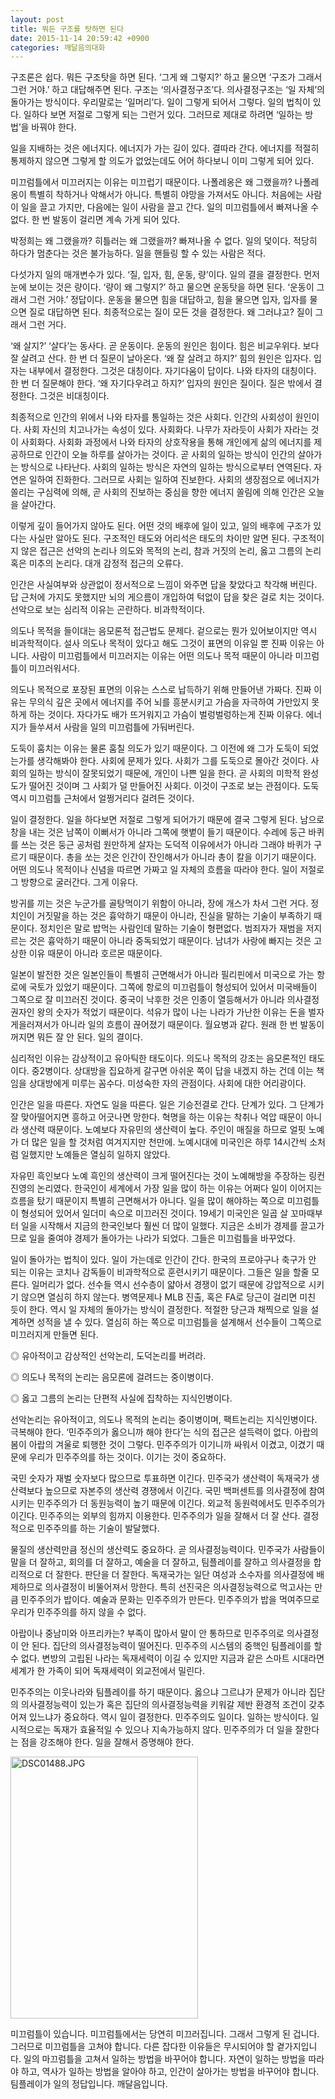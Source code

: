```yaml
---
layout: post
title: 뭐든 구조를 탓하면 된다
date: 2015-11-14 20:59:42 +0900
categories: 깨달음의대화
---
```

구조론은 쉽다. 뭐든 구조탓을 하면 된다. ‘그게 왜 그렇지?’ 하고 물으면 ‘구조가 그래서 그런 거야.’ 하고 대답해주면 된다. 구조는 ‘의사결정구조’다. 의사결정구조는 ‘일 자체’의 돌아가는 방식이다. 우리말로는 ‘일머리’다. 일이 그렇게 되어서 그렇다. 일의 법칙이 있다. 일하다 보면 저절로 그렇게 되는 그런거 있다. 그러므로 제대로 하려면 ‘일하는 방법’을 바꿔야 한다. 

  


일을 지배하는 것은 에너지다. 에너지가 가는 길이 있다. 결따라 간다. 에너지를 적절히 통제하지 않으면 그렇게 할 의도가 없었는데도 어어 하다보니 이미 그렇게 되어 있다. 

  


미끄럼틀에서 미끄러지는 이유는 미끄럽기 때문이다. 나폴레옹은 왜 그랬을까? 나폴레옹이 특별히 착하거나 악해서가 아니다. 특별히 야망을 가져서도 아니다. 처음에는 사람이 일을 끌고 가지만, 다음에는 일이 사람을 끌고 간다. 일의 미끄럼틀에서 빠져나올 수 없다. 한 번 발동이 걸리면 계속 가게 되어 있다. 

  


박정희는 왜 그랬을까? 히틀러는 왜 그랬을까? 빠져나올 수 없다. 일의 덫이다. 적당히 하다가 멈춘다는 것은 불가능하다. 일을 핸들링 할 수 있는 사람은 적다. 

  


다섯가지 일의 매개변수가 있다. ‘질, 입자, 힘, 운동, 량’이다. 일의 결을 결정한다. 먼저 눈에 보이는 것은 량이다. ‘량이 왜 그렇지?’ 하고 물으면 운동탓을 하면 된다. ‘운동이 그래서 그런 거야.’ 정답이다. 운동을 물으면 힘을 대답하고, 힘을 물으면 입자, 입자를 물으면 질로 대답하면 된다. 최종적으로는 질이 모든 것을 결정한다. 왜 그러냐고? 질이 그래서 그런 거다. 

  


‘왜 살지?’ ‘살다’는 동사다. 곧 운동이다. 운동의 원인은 힘이다. 힘은 비교우위다. 보다 잘 살려고 산다. 한 번 더 질문이 날아온다. ‘왜 잘 살려고 하지?’ 힘의 원인은 입자다. 입자는 내부에서 결정한다. 그것은 대칭이다. 자기다움이 답이다. 나와 타자의 대칭이다. 한 번 더 질문해야 한다. ‘왜 자기다우려고 하지?’ 입자의 원인은 질이다. 질은 밖에서 결정한다. 그것은 비대칭이다. 

  


최종적으로 인간의 위에서 나와 타자를 통일하는 것은 사회다. 인간의 사회성이 원인이다. 사회 자신의 치고나가는 속성이 있다. 사회화다. 나무가 자라듯이 사회가 자라는 것이 사회화다. 사회화 과정에서 나와 타자의 상호작용을 통해 개인에게 삶의 에너지를 제공하므로 인간이 오늘 하루를 살아가는 것이다. 곧 사회의 일하는 방식이 인간의 살아가는 방식으로 나타난다. 사회의 일하는 방식은 자연의 일하는 방식으로부터 연역된다. 자연은 일하여 진화한다. 그러므로 사회는 일하여 진보한다. 사회의 생장점으로 에너지가 쏠리는 구심력에 의해, 곧 사회의 진보하는 중심을 향한 에너지 쏠림에 의해 인간은 오늘을 살아간다. 

  


이렇게 깊이 들어가지 않아도 된다. 어떤 것의 배후에 일이 있고, 일의 배후에 구조가 있다는 사실만 알아도 된다. 구조적인 태도와 어리석은 태도의 차이만 알면 된다. 구조적이지 않은 접근은 선악의 논리나 의도와 목적의 논리, 참과 거짓의 논리, 옳고 그름의 논리 혹은 미추의 논리다. 대개 감정적 접근의 오류다. 

  


인간은 사실여부와 상관없이 정서적으로 느낌이 와주면 답을 찾았다고 착각해 버린다. 답 근처에 가지도 못했지만 뇌의 게으름이 개입하여 턱없이 답을 찾은 걸로 치는 것이다. 선악으로 보는 심리적 이유는 곤란하다. 비과학적이다. 

  


의도나 목적을 들이대는 음모론적 접근법도 문제다. 겉으로는 뭔가 있어보이지만 역시 비과학적이다. 설사 의도나 목적이 있다고 해도 그것이 표면의 이유일 뿐 진짜 이유는 아니다. 사람이 미끄럼틀에서 미끄러지는 이유는 어떤 의도나 목적 때문이 아니라 미끄럼틀이 미끄러워서다. 

  


의도나 목적으로 포장된 표면의 이유는 스스로 납득하기 위해 만들어낸 가짜다. 진짜 이유는 무의식 깊은 곳에서 에너지를 주어 뇌를 흥분시키고 가슴을 자극하여 가만있지 못하게 하는 것이다. 자다가도 배가 뜨거워지고 가슴이 벌렁벌렁하는게 진짜 이유다. 에너지가 들쑤셔서 사람을 일의 미끄럼틀에 가둬버린다. 

  


도둑이 훔치는 이유는 물론 훔칠 의도가 있기 때문이다. 그 이전에 왜 그가 도둑이 되었는가를 생각해봐야 한다. 사회에 문제가 있다. 사회가 그를 도둑으로 몰아간 것이다. 사회의 일하는 방식이 잘못되었기 때문에, 개인이 나쁜 일을 한다. 곧 사회의 미학적 완성도가 떨어진 것이며 그 사회가 덜 만들어진 사회다. 이것이 구조로 보는 관점이다. 도둑 역시 미끄럼틀 근처에서 얼쩡거리다 걸려든 것이다. 

  


일이 결정한다. 일을 하다보면 저절로 그렇게 되어가기 때문에 결국 그렇게 된다. 남으로 창을 내는 것은 남쪽이 이뻐서가 아니라 그쪽에 햇볕이 들기 때문이다. 수레에 둥근 바퀴를 쓰는 것은 둥근 공처럼 원만하게 살자는 도덕적 이유에서가 아니라 그래야 바퀴가 구르기 때문이다. 총을 쏘는 것은 인간이 잔인해서가 아니라 총이 칼을 이기기 때문이다. 어떤 의도나 목적이나 신념을 따르면 가짜고 일 자체의 흐름을 따라야 한다. 일이 저절로 그 방향으로 굴러간다. 그게 이유다. 

  


방귀를 끼는 것은 누군가를 골탕먹이기 위함이 아니라, 장에 개스가 차서 그런 거다. 정치인이 거짓말을 하는 것은 흉악하기 때문이 아니라, 진실을 말하는 기술이 부족하기 때문이다. 정치인은 말로 밥먹는 사람인데 말하는 기술이 형편없다. 범죄자가 재범을 저지르는 것은 흉악하기 때문이 아니라 중독되었기 때문이다. 남녀가 사랑에 빠지는 것은 고상한 이유 때문이 아니라 호르몬 때문이다. 

  


일본이 발전한 것은 일본인들이 특별히 근면해서가 아니라 필리핀에서 미국으로 가는 항로에 국토가 있었기 때문이다. 그쪽에 항로의 미끄럼틀이 형성되어 있어서 미국배들이 그쪽으로 잘 미끄러진 것이다. 중국이 낙후한 것은 인종이 열등해서가 아니라 의사결정권자인 왕의 숫자가 적었기 때문이다. 석유가 많이 나는 나라가 가난한 이유는 돈을 벌자 게을러져서가 아니라 일의 흐름이 끊어졌기 때문이다. 월요병과 같다. 원래 한 번 발동이 꺼지면 뭐든 잘 안 된다. 일의 결이다. 

  


심리적인 이유는 감상적이고 유아틱한 태도이다. 의도나 목적의 강조는 음모론적인 태도이다. 중2병이다. 상대방을 집요하게 갈구면 아쉬운 쪽이 답을 내겠지 하는 건데 이는 책임을 상대방에게 미루는 꼼수다. 미성숙한 자의 관점이다. 사회에 대한 어리광이다.

  


인간은 일을 따른다. 자연도 일을 따른다. 일은 기승전결로 간다. 단계가 있다. 그 단계가 잘 맞아떨어지면 흥하고 어긋나면 망한다. 혁명을 하는 이유는 착취나 억압 때문이 아니라 생산력 때문이다. 노예보다 자유민의 생산력이 높다. 주인이 매질을 하므로 얼핏 노예가 더 많은 일을 할 것처럼 여겨지지만 천만에. 노예시대에 미국인은 하루 14시간씩 소처럼 일했지만 노예들은 열심히 일하지 않았다. 

  


자유민 흑인보다 노예 흑인의 생산력이 크게 떨어진다는 것이 노예해방을 주장하는 링컨진영의 논리였다. 한국인이 세계에서 가장 일을 많이 하는 이유는 어쩌다 일이 이어지는 흐름을 탔기 때문이지 특별히 근면해서가 아니다. 일을 많이 해야하는 쪽으로 미끄럼틀이 형성되어 있어서 일더미 속으로 미끄러진 것이다. 19세기 미국인은 일곱 살 꼬마때부터 일을 시작해서 지금의 한국인보다 훨씬 더 많이 일했다. 지금은 소비가 경제를 끌고가므로 일을 줄여야 경제가 돌아가는 나라가 되었다. 그들은 미끄럼틀을 바꾸었다. 

  


일이 돌아가는 법칙이 있다. 일이 가는데로 인간이 간다. 한국의 프로야구나 축구가 안 되는 이유는 코치나 감독들이 비과학적으로 훈련시키기 때문이다. 그들은 일을 할줄 모른다. 일머리가 없다. 선수들 역시 선수층이 얇아서 경쟁이 없기 때문에 강압적으로 시키기 않으면 열심히 하지 않는다. 병역문제나 MLB 진출, 혹은 FA로 당근이 걸리면 미친 듯이 한다. 역시 일 자체의 돌아가는 방식이 결정한다. 적절한 당근과 채찍으로 일을 설계하면 성적을 낼 수 있다. 열심히 하는 쪽으로 미끄럼틀을 설계해서 선수들이 그쪽으로 미끄러지게 만들면 된다. 

  


◎ 유아적이고 감상적인 선악논리, 도덕논리를 버려라.  
      
◎ 의도나 목적의 논리는 음모론에 걸려드는 중이병이다.  
      
◎ 옳고 그름의 논리는 단편적 사실에 집착하는 지식인병이다. 

  


선악논리는 유아적이고, 의도나 목적의 논리는 중이병이며, 팩트논리는 지식인병이다. 극복해야 한다. ‘민주주의가 옳으니까 해야 한다’는 식의 접근은 설득력이 없다. 아랍의 봄이 아랍의 겨울로 퇴행한 것이 그렇다. 민주주의가 이기니까 싸워서 이겼고, 이겼기 때문에 우리가 민주주의를 하는 것이다. 이기는 것이 중요하다. 

  


국민 숫자가 재벌 숫자보다 많으므로 투표하면 이긴다. 민주국가 생산력이 독재국가 생산력보다 높으므로 자본주의 생산력 경쟁에서 이긴다. 국민 백퍼센트를 의사결정에 참여시키는 민주주의가 더 동원능력이 높기 때문에 이긴다. 외교적 동원력에서도 민주주의가 이긴다. 민주주의는 외부의 힘까지 이용한다. 민주주의가 일을 잘해서 더 잘 산다. 결정적으로 민주주의를 하는 기술이 발달했다.

  


물질의 생산력만큼 정신의 생산력도 중요하다. 곧 의사결정능력이다. 민주국가 사람들이 말을 더 잘하고, 회의를 더 잘하고, 예술을 더 잘하고, 팀플레이를 잘하고 의사결정을 합리적으로 더 잘한다. 판단을 더 잘한다. 독재국가는 일단 여성과 소수자를 의사결정에 배제하므로 의사결정이 비뚤어져서 망한다. 특히 선진국은 의사결정능력으로 먹고사는 만큼 민주주의가 밥이다. 예술과 문화는 민주주의가 만든다. 민주주의가 밥을 먹여주므로 우리가 민주주의를 하지 않을 수 없다.

  


아랍이나 중남미와 아프리카는? 부족이 많아서 말이 안 통하므로 민주주의로 의사결정이 안 된다. 집단의 의사결정능력이 떨어진다. 민주주의 시스템의 중핵인 팀플레이를 할 수 없다. 변방의 고립된 나라는 독재세력이 이길 수 있지만 지금과 같은 스마트 시대라면 세계가 한 가족이 되어 독재세력이 외교전에서 밀린다.

  


민주주의는 이웃나라와 팀플레이를 하기 때문이다. 옳으냐 그르냐가 문제가 아니라 집단의 의사결정능력이 있는가 혹은 집단의 의사결정능력을 키워갈 제반 환경적 조건이 갖추어져 있느냐가 중요하다. 역시 일이 결정한다. 민주주의도 일이다. 일하는 방식이다. 일시적으로는 독재가 효율적일 수 있으나 지속가능하지 않다. 민주주의가 더 일을 잘한다는 점을 강조해야 한다. 일을 잘해서 증명해야 한다. 

  



 <img src="assets/attach/images/198/795/638/DSC01488.JPG" alt="DSC01488.JPG" width="300" height="419" /> 

  


미끄럼틀이 있습니다. 미끄럼틀에서는 당연히 미끄러집니다. 그래서 그렇게 된 겁니다. 그러므로 미끄럼틀을 고쳐야 합니다. 다른 잡다한 이유들은 무시되어야 할 곁가지입니다. 일의 마끄럼틀을 고쳐서 일하는 방법을 바꾸어야 합니다. 자연이 일하는 방법을 따라야 하고, 역사가 일하는 방법을 알아야 하고, 인간이 살아가는 방법을 바꾸어야 합니다. 팀플레이가 일의 정답입니다. 깨달음입니다.
